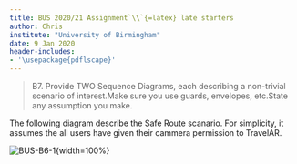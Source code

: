 ```yaml
---
title: BUS 2020/21 Assignment`\\`{=latex} late starters
author: Chris
institute: "University of Birmingham"
date: 9 Jan 2020
header-includes:
- '\usepackage{pdflscape}'
---
```


> B7. Provide TWO Sequence Diagrams, each describing a non-trivial scenario of interest.Make sure you use guards, envelopes, etc.State any assumption you make.

The following diagram describe the Safe Route scanario. For simplicity, it assumes the all users have given their cammera permission to TravelAR.

![BUS-B6-1](https://www.plantuml.com/plantuml/svg/vLXBRzms4BxhLmnoiWzRe9SU5d0GnswS0BLZU9kSVA6bsHLZBRabfNNtttT8YYjIfFQ1NehKG69hEFFDWpF38J_ebgcsMpVmyTjYzl6tsQ-5VkLYmnHRmwBTDGYwLRmqBE4A_jMXAF4UjMOhl6xuIgnHj53IVwWAucfvoJUCIEyUPCkNl6Gjb-9TlFI7NF4nxPj6bR2Lh87l7Dz62zTFyBiW21pHxnhvafVukaNLi1ry4KkfrhrD1IjRlcKjWb4-V5dp2jQq8F0DEhC6z6EOOFRUBS_X2LTSj_sQfS6CLWtN7AxBKdQa-4OX8LO5YWgAmY4C4DTTAnkhhAXmhDv_Hc4Og44Cl64XvnmqDbYsiAMlGaWIaHG3RvxMtTgv3JNJiE9R5D3M22LResAmGRNcMbEOVYb2MAic5ymvA9CSkWNTAKM-Lroih4h3oGVEef5o0syrfnpp8XLkUObmzxXubDemmPBHUcL36wit-X_Obg_6QXCCApp4An1oi0414jGLxX5ByiVaE243GNDhdzdG8eP8Da1Xsobn22RSzSZ0ujIWmn20NAm7z7m1N5rHjLETU929FOEhgoABO2sxPnkuPIs3pqnK3LNntYP3lGWTlWmiIiIAbEIYcdUTc3FuOKHJ3GUykFdw_Slj4JysBhD2Bp9YHOvuo9C-KMxabbU9gj2XdB83BjdoVkH2mxsigAf75MEMpUedn6fobx8OHPvyWeyzDrO7b8SUvzLJsdxYWklwXBoTYeynTUYXyxrusBu22HlroBHiHGMGcOvmXy9w3yGbNtvGUzP5sjxiIJY7YkkDmS_LzMJBPwgiuTP6n74cVMHXUS9-xOGCdv6u2AGlWoFI2nR-ZoErVuVIvd84TsxrX_OoQBXfSqkWsj3yXSwFfhUP3Z2dxKZv3wORv71QcDl3Rqr5bw9dmNqq1aeqV4HVa3aQ-jY_yPPYRy_eD15Y0rbPuYOM2GqAfuIG7im98wDI5MwC0rqgDEE033C9BlBHkSpuUdX0247_XuSM_2IdbcDNs9Xs3Z_hkVNVEh3YSlLyOK6TVsJbsiBe23fMiIwkRlDY4_sU3SDjfbtavlc1zYocpf1mOax6-GLR8Zp9hiK1rD0iQHep42l23nUN2DItGlkjnv2nCCa-SVqAJynilR78QFC8pmAK1G55J84reOoxE57GWNQqflYF372tcb3YX5xSxwPPpCaJmDXmEcNApjIy8JlgHO12ZYSGSTZyAVuiZBCs45NlVfIiaU_fLaH9ewKoA3tqCUHeZvCxN9p05IvPrxJ-Dcsc14tYfCS20xKpsegowIgqYyekZTMFKYEfWBxURljw4tkRV5x8ZPrpfWjjuUnx64dcYZkAd9FpXewQmUpzyR7bZ7UAVpdXH0DMy8eGH8jkvJhpQ33vPi0LEU_V2j9KY8JsYGy2_puk6zujSW87Bmgse7PPkQdhWk_BGJGOtMJURCSOCCoxnTIhmvdZvFZOCmzgL2byQP_CQ41ShT0KnxaFCRr3hAf2Ptv8kZ_Ypaob5hwcMfTg1oDqPuYXJNbf-SbEYy9MDEfM1dIZYBSaV5HhbqCZiwFdJByUaqFpVOuHz5eAJhQQCxztY5Js_Wn8VMNRl0j1ztNH8-ubR0diloQi6JNl6ilNr0X0IfuTV8QQldKCcNRpaNLB4y1p82TQVCZoef2z3ctKFLssDJNNMZPLn3hUwadCYG1b6voTuloBdR_ff6ZfosGScXDXJZIgRAGslzqq_QSbkGiRDSpQvVDHPVaAFzkpQLlwU_zHBnCt5-QDF6GwmQg-rewBJhMsGtpvYizn3at7_vWsE_xR_3R_Fj1_tRhv1m00 "BUS-B6-1"){width=100%}
